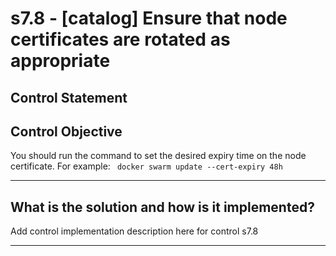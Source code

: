 # s7.8 - \[catalog\] Ensure that node certificates are rotated as appropriate

## Control Statement

## Control Objective

You should run the command to set the desired expiry time on the node certificate.    For example:  ```  docker swarm update --cert-expiry 48h  ```

______________________________________________________________________

## What is the solution and how is it implemented?

Add control implementation description here for control s7.8

______________________________________________________________________
